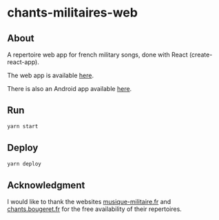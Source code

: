 # chants-militaires-web

## About

A repertoire web app for french military songs, done with React (create-react-app).

The web app is available [here](https://voisinhugo.github.io/chants-militaires-web/).

There is also an Android app available [here](https://github.com/voisinhugo/ChantsMilitaires/releases).

## Run

```sh
yarn start
```

## Deploy

```sh
yarn deploy
```

## Acknowledgment

I would like to thank the websites [musique-militaire.fr](musique-militaire.fr) and [chants.bougeret.fr](chants.bougeret.fr) for the free availability of their repertoires.
